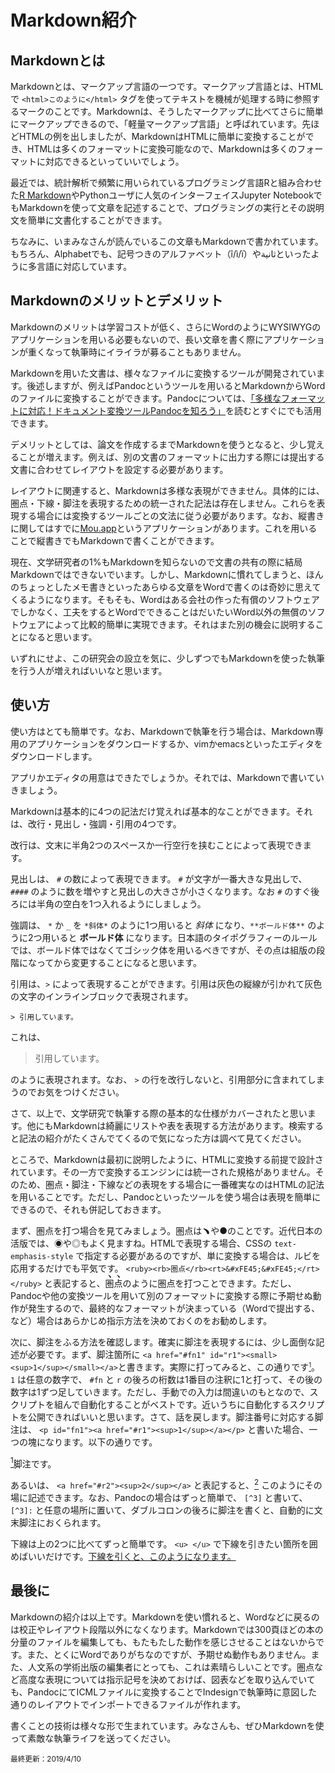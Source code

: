# Markdown紹介

## Markdownとは
Markdownとは、マークアップ言語の一つです。マークアップ言語とは、HTMLで `<html>このように</html>` タグを使ってテキストを機械が処理する時に参照するマークのことです。Markdownは、そうしたマークアップに比べてさらに簡単にマークアップできるので、「軽量マークアップ言語」と呼ばれています。先ほどHTMLの例を出しましたが、MarkdownはHTMLに簡単に変換することができ、HTMLは多くのフォーマットに変換可能なので、Markdownは多くのフォーマットに対応できるといっていいでしょう。

最近では、統計解析で頻繁に用いられているプログラミング言語Rと組み合わせた[R Markdown](https://rmarkdown.rstudio.com)やPythonユーザに人気のインターフェイスJupyter NotebookでもMarkdownを使って文章を記述することで、プログラミングの実行とその説明文を簡単に文書化することができます。

ちなみに、いまみなさんが読んでいるこの文章もMarkdownで書かれています。もちろん、Alphabetでも、記号つきのアルファベット（î/ì/ï）やثانيةといったように多言語に対応しています。

## Markdownのメリットとデメリット
Markdownのメリットは学習コストが低く、さらにWordのようにWYSIWYGのアプリケーションを用いる必要もないので、長い文章を書く際にアプリケーションが重くなって執筆時にイライラが募ることもありません。

Markdownを用いた文書は、様々なファイルに変換するツールが開発されています。後述しますが、例えばPandocというツールを用いるとMarkdownからWordのファイルに変換することができます。Pandocについては、[「多様なフォーマットに対応！ドキュメント変換ツールPandocを知ろう」](https://qiita.com/sky_y/items/80bcd0f353ef5b8980ee)を読むとすぐにでも活用できます。

デメリットとしては、論文を作成するまでMarkdownを使うとなると、少し覚えることが増えます。例えば、別の文書のフォーマットに出力する際には提出する文書に合わせてレイアウトを設定する必要があります。

レイアウトに関連すると、Markdownは多様な表現ができません。具体的には、圏点・下線・脚注を表現するための統一された記法は存在しません。これらを表現する場合には変換するツールごとの文法に従う必要があります。なお、縦書きに関してはすでに[Mou.app](http://25.io/mou/)というアプリケーションがあります。これを用いることで縦書きでもMarkdownで書くことができます。

現在、文学研究者の1%もMarkdownを知らないので文書の共有の際に結局Markdownではできないでいます。しかし、Markdownに慣れてしまうと、ほんのちょっとしたメモ書きといったあらゆる文章をWordで書くのは奇妙に思えてくるようになります。そもそも、Wordはある会社の作った有償のソフトウェアでしかなく、工夫をするとWordでできることはだいたいWord以外の無償のソフトウェアによって比較的簡単に実現できます。それはまた別の機会に説明することになると思います。

いずれにせよ、この研究会の設立を気に、少しずつでもMarkdownを使った執筆を行う人が増えればいいなと思います。

## 使い方

使い方はとても簡単です。なお、Markdownで執筆を行う場合は、Markdown専用のアプリケーションをダウンロードするか、vimかemacsといったエディタをダウンロードします。

アプリかエディタの用意はできたでしょうか。それでは、Markdownで書いていきましょう。

Markdownは基本的に4つの記法だけ覚えれば基本的なことができます。それは、改行・見出し・強調・引用の4つです。

改行は、文末に半角2つのスペースか一行空行を挟むことによって表現できます。

見出しは、 `#` の数によって表現できます。 `#` が文字が一番大きな見出しで、 `####` のように数を増やすと見出しの大きさが小さくなります。なお `#` のすぐ後ろには半角の空白を1つ入れるようにしましょう。

強調は、 `*` か `_` を `*斜体*` のように1つ用いると *斜体* になり、`**ボールド体**` のように2つ用いると **ボールド体** になります。日本語のタイポグラフィーのルールでは、ボールド体ではなくてゴシック体を用いるべきですが、その点は組版の段階になってから変更することになると思います。

引用は、`>` によって表現することができます。引用は灰色の縦線が引かれて灰色の文字のインラインブロックで表現されます。

```
> 引用しています。

```
これは、
>引用しています。

のように表現されます。なお、 `>` の行を改行しないと、引用部分に含まれてしまうのでお気をつけください。

さて、以上で、文学研究で執筆する際の基本的な仕様がカバーされたと思います。他にもMarkdownは綺麗にリストや表を表現する方法があります。検索すると記法の紹介がたくさんでてくるので気になった方は調べて見てください。

ところで、Markdownは最初に説明したように、HTMLに変換する前提で設計されています。その一方で変換するエンジンには統一された規格がありません。そのため、圏点・脚注・下線などの表現をする場合に一番確実なのはHTMLの記法を用いることです。ただし、Pandocといったツールを使う場合は表現を簡単にできるので、それも併記しておきます。

まず、圏点を打つ場合を見てみましょう。圏点は&#xFE45;や&#x25CF;のことです。近代日本の活版では、&#x25C9;や&#x25CE;もよく見ますね。HTMLで表現する場合、CSSの `text-emphasis-style` で指定する必要があるのですが、単に変換する場合は、ルビを応用するだけでも平気です。 `<ruby><rb>圏点</rb><rt>&#xFE45;&#xFE45;</rt></ruby>` と表記すると、<ruby><rb>圏点</rb><rt>&#xFE45;&#xFE45;</rt></ruby>のように圏点を打つことできます。ただし、Pandocや他の変換ツールを用いて別のフォーマットに変換する際に予期せぬ動作が発生するので、最終的なフォーマットが決まっている（Wordで提出する、など）場合はあらかじめ指示方法を決めておくのをお勧めします。

次に、脚注をふる方法を確認します。確実に脚注を表現するには、少し面倒な記述が必要です。まず、脚注箇所に `<a href="#fn1" id="r1"><small><sup>1</sup></small></a>`と書きます。実際に打ってみると、この通りです<a href="#fn1" id="r1"><small><sup>1</sup></small></a>。 `1` は任意の数字で、 `#fn` と `r` の後ろの桁数は1番目の注釈に1と打って、その後の数字は1ずつ足していきます。ただし、手動での入力は間違いのもとなので、スクリプトを組んで自動化することがベストです。近いうちに自動化するスクリプトを公開できればいいと思います。さて、話を戻します。脚注番号に対応する脚注は、 `<p id="fn1"><a href="#r1"><sup>1</sup></a></p>` と書いた場合、一つの塊になります。以下の通りです。

<p id="fn1"><a href="#r1"><sup>1</sup></a>脚注です。</p>

あるいは、 `<a href="#r2"><sup>2</sup></a>` と表記すると、<a href="#r2"><sup>2</sup></a> このようにその場に記述できます。なお、Pandocの場合はずっと簡単で、 `[^3]` と書いて、 `[^3]:` と任意の場所に置いて、ダブルコロンの後ろに脚注を書くと、自動的に文末脚注におくられます。

下線は上の2つに比べてずっと簡単です。 `<u> </u>` で下線を引きたい箇所を囲めばいいだけです。<u>下線を引くと、このようになります。</u> 

## 最後に

Markdownの紹介は以上です。Markdownを使い慣れると、Wordなどに戻るのは校正やレイアウト段階以外になくなります。Markdownでは300頁ほどの本の分量のファイルを編集しても、もたもたした動作を感じさせることはないからです。また、とくにWordでありがちなのですが、予期せぬ動作もありません。また、人文系の学術出版の編集者にとっても、これは素晴らしいことです。圏点など高度な表現については指示記号を決めておけば、図表などを取り込んでいても、PandocにてICMLファイルに変換することでIndesignで執筆時に意図した通りのレイアウトでインポートできるファイルが作れます。

書くことの技術は様々な形で生まれています。みなさんも、ぜひMarkdownを使って素敵な執筆ライフを送ってください。

<small>最終更新：2019/4/10</small>
